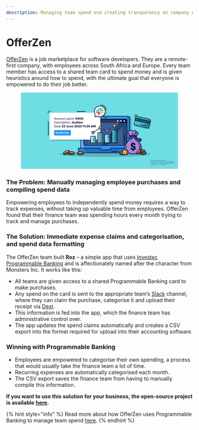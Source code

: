 ```yaml
---
description: Managing team spend and creating transparency on company expenses
---
```


# OfferZen

[OfferZen](https://www.offerzen.com/) is a job marketplace for software developers. They are a remote-first company, with employees across South Africa and Europe. Every team member has access to a shared team card to spend money and is given heuristics around how to spend, with the ultimate goal that everyone is empowered to do their job better.

<figure><img src="../../.gitbook/assets/image.png" alt=""><figcaption></figcaption></figure>

### The Problem: Manually managing employee purchases and compiling spend data

Empowering employees to independently spend money requires a way to track expenses, without taking up valuable time from employees. OfferZen found that their finance team was spending hours every month trying to track and manage purchases.&#x20;

### &#x20;The Solution: Immediate expense claims and categorisation, and spend data formatting

The OfferZen team built **Roz** – a simple app that uses [Investec Programmable Banking](https://www.investec.com/en\_za/banking/tech-professionals/programmable-banking.html) and is affectionately named after the character from Monsters Inc. It works like this:

* All teams are given access to a shared Programmable Banking card to make purchases.
* Any spend on the card is sent to the appropriate team’s [Slack](https://slack.com/) channel, where they can claim the purchase, categorise it and upload their receipt via [Dext](https://dext.com/en).
* This information is fed into the app, which the finance team has administrative control over.
* The app updates the spend claims automatically and creates a CSV export into the format required for upload into their accounting software.&#x20;

### Winning with Programmable Banking&#x20;

* Employees are empowered to categorise their own spending, a process that would usually take the finance team a lot of time.
* Recurring expenses are automatically categorised each month.
* The CSV export saves the finance team from having to manually compile this information.

**If you want to use this solution for your business, the open-source project is available** [**here**](https://github.com/Offerzen/roz)**.**

{% hint style="info" %}
Read more about how OfferZen uses Programmable Banking to manage team spend [here](https://www.offerzen.com/blog/enabling-the-finance-team-to-track-team-card-spend-at-offerzen).
{% endhint %}
